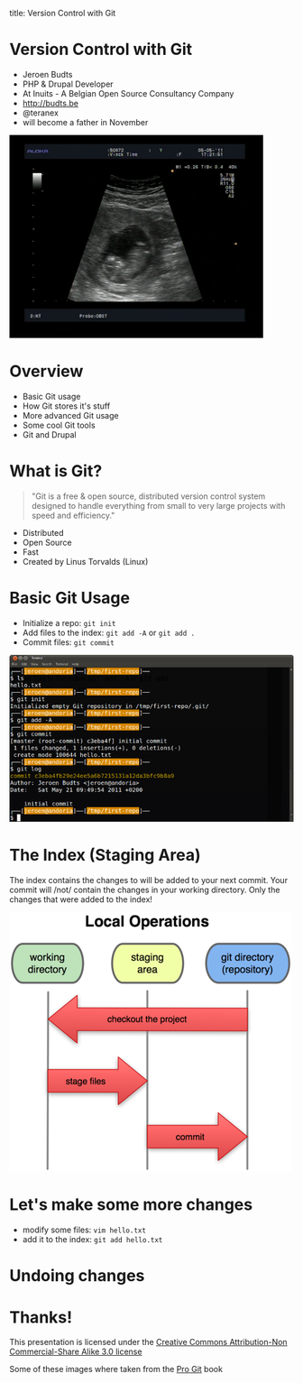 title: Version Control with Git

# Version Control with Git
* Jeroen Budts
* PHP & Drupal Developer
* At Inuits - A Belgian Open Source Consultancy Company
* http://budts.be
* @teranex
* will become a father in November

![git-00](img/git-00.png)

# Overview
* Basic Git usage
* How Git stores it's stuff
* More advanced Git usage
* Some cool Git tools
* Git and Drupal

# What is Git?
> "Git is a free & open source, distributed version control system designed to 
> handle everything from small to very large projects with speed and efficiency."  

* Distributed
* Open Source
* Fast
* Created by Linus Torvalds (Linux)

# Basic Git Usage
* Initialize a repo: `git init`
* Add files to the index: `git add -A` or `git add .`
* Commit files: `git commit`

![git-01](img/git-01.png)

# The Index (Staging Area)
The index contains the changes to will be added to your next commit. Your commit will /not/ contain the changes in your working directory. Only the changes that were added to the index!

![git-02](img/git-02.png)

# Let's make some more changes
* modify some files: `vim hello.txt`
* add it to the index: `git add hello.txt`

# Undoing changes




# Thanks!
This presentation is licensed under the [Creative Commons Attribution-Non Commercial-Share Alike 3.0 license](http://creativecommons.org/licenses/by-nc-sa/3.0/us/)

Some of these images where taken from the [Pro Git](http://progit.org/) book
